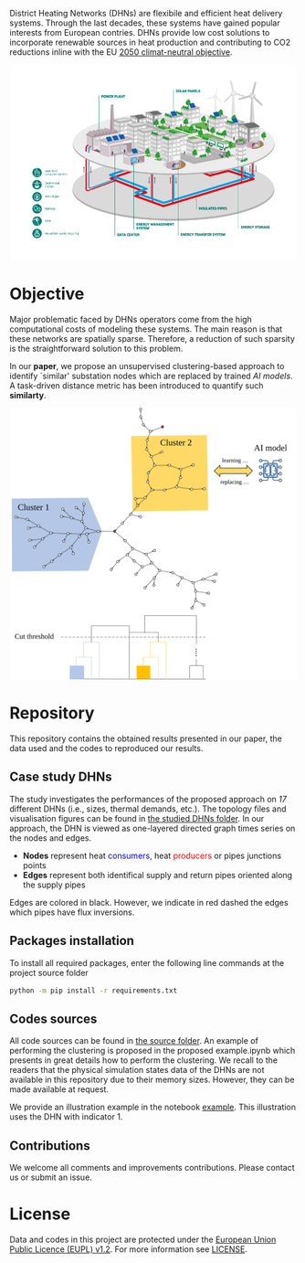 District Heating Networks (DHNs) are flexibile and efficient heat delivery systems. Through the last decades, these systems have gained popular interests from European contries. DHNs provide low cost solutions to incorporate renewable sources in heat production and contributing to CO2 reductions inline with the EU [2050 climat-neutral objective](https://climate.ec.europa.eu/eu-action/climate-strategies-targets/2050-long-term-strategy_en). 

![DHN illustration, credit to Engie](illustration/DHN_illustration.png "DHN illustration, credit to Engie")

# Objective

Major problematic faced by DHNs operators come from the high computational costs of modeling these systems. The main reason is that these networks are spatially sparse. Therefore, a reduction of such sparsity is the straightforward solution to this problem. 


In our **paper**, we propose an unsupervised clustering-based approach to identify `similar' substation nodes which are replaced by trained *AI models*. A task-driven distance metric has been introduced to quantify such **similarty**.


![Proposed clustering](illustration/image.svg "Proposed clustering illustration")


# Repository 

This repository contains the obtained results presented in our paper, the data used and the codes to reproduced our results.


## Case study DHNs

The study investigates the performances of the proposed approach on *17* different DHNs (i.e., sizes, thermal demands, etc.). The topology files and visualisation figures can be found in [the studied DHNs folder](studied_dhns/). In our approach, the DHN is viewed as one-layered directed graph times series on the nodes and edges.

- **Nodes** represent heat <span style="color:blue">consumers</span>, heat <span style="color:red">producers</span> or pipes junctions points
- **Edges** represent both identifical supply and return pipes oriented along the supply pipes

Edges are colored in black. However, we indicate in red dashed the edges which pipes have flux inversions. 


## Packages installation

To install all required packages, enter the following line commands at the project source folder

```bash
python -m pip install -r requirements.txt
``` 


## Codes sources

All code sources can be found in [the source folder](src/). An example of performing the clustering is proposed in the proposed example.ipynb which presents in great details how to perform the clustering. We recall to the readers that the physical simulation states data of the DHNs are not available in this repository due to their memory sizes. However, they can be made available at request. 

We provide an illustration example in the notebook [example](example.ipynb). This illustration uses the DHN with indicator 1.


## Contributions

We welcome all comments and improvements contributions. Please contact us or submit an issue.


# License

Data and codes in this project are protected under the [European Union Public Licence (EUPL) v1.2](https://joinup.ec.europa.eu/page/eupl-text-11-12).
For more information see [LICENSE](LICENSE).